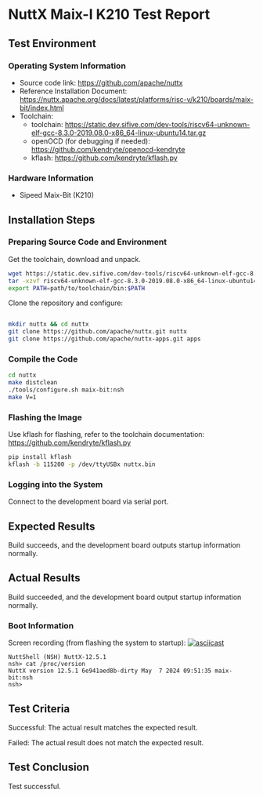 # NuttX Maix-I K210 Test Report

## Test Environment

### Operating System Information

- Source code link: https://github.com/apache/nuttx
- Reference Installation Document: https://nuttx.apache.org/docs/latest/platforms/risc-v/k210/boards/maix-bit/index.html
- Toolchain:
    - toolchain: https://static.dev.sifive.com/dev-tools/riscv64-unknown-elf-gcc-8.3.0-2019.08.0-x86_64-linux-ubuntu14.tar.gz
    - openOCD (for debugging if needed): https://github.com/kendryte/openocd-kendryte 
    - kflash: https://github.com/kendryte/kflash.py

### Hardware Information

- Sipeed Maix-Bit (K210)

## Installation Steps

### Preparing Source Code and Environment

Get the toolchain, download and unpack.
```bash
wget https://static.dev.sifive.com/dev-tools/riscv64-unknown-elf-gcc-8.3.0-2019.08.0-x86_64-linux-ubuntu14.tar.gz
tar -xzvf riscv64-unknown-elf-gcc-8.3.0-2019.08.0-x86_64-linux-ubuntu14.tar.gz
export PATH=path/to/toolchain/bin:$PATH
```

Clone the repository and configure:
```bash

mkdir nuttx && cd nuttx
git clone https://github.com/apache/nuttx.git nuttx
git clone https://github.com/apache/nuttx-apps.git apps
```

### Compile the Code

```bash
cd nuttx
make distclean
./tools/configure.sh maix-bit:nsh
make V=1
```

### Flashing the Image

Use kflash for flashing, refer to the toolchain documentation: https://github.com/kendryte/kflash.py

```bash
pip install kflash
kflash -b 115200 -p /dev/ttyUSBx nuttx.bin
```

### Logging into the System

Connect to the development board via serial port.

## Expected Results

Build succeeds, and the development board outputs startup information normally.

## Actual Results

Build succeeded, and the development board output startup information normally.

### Boot Information

Screen recording (from flashing the system to startup):
[![asciicast](https://asciinema.org/a/WlWIs9g3WqjlO9zX9t0pq2ZPU.svg)](https://asciinema.org/a/WlWIs9g3WqjlO9zX9t0pq2ZPU)

```log
NuttShell (NSH) NuttX-12.5.1
nsh> cat /proc/version
NuttX version 12.5.1 6e941aed8b-dirty May  7 2024 09:51:35 maix-bit:nsh
nsh>
```

## Test Criteria

Successful: The actual result matches the expected result.

Failed: The actual result does not match the expected result.

## Test Conclusion

Test successful.
